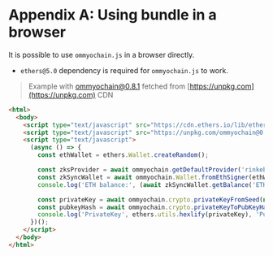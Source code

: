 # Appendix A: Using bundle in a browser

It is possible to use `ommyochain.js` in a browser directly.

- `ethers@5.0` dependency is required for `ommyochain.js` to work.

> Example with ommyochain@0.8.1 fetched from [https://unpkg.com](https://unpkg.com) CDN

```html
<html>
  <body>
    <script type="text/javascript" src="https://cdn.ethers.io/lib/ethers-5.0.umd.min.js"></script>
    <script type="text/javascript" src="https://unpkg.com/ommyochain@0.8.1/dist/main.js"></script>
    <script type="text/javascript">
      (async () => {
        const ethWallet = ethers.Wallet.createRandom();

        const zksProvider = await ommyochain.getDefaultProvider('rinkeby');
        const zkSyncWallet = await ommyochain.Wallet.fromEthSigner(ethWallet, zksProvider);
        console.log('ETH balance:', (await zkSyncWallet.getBalance('ETH')).toString());

        const privateKey = await ommyochain.crypto.privateKeyFromSeed(new Uint8Array(32));
        const pubkeyHash = await ommyochain.crypto.privateKeyToPubKeyHash(privateKey);
        console.log('PrivateKey', ethers.utils.hexlify(privateKey), 'PubkeyHash', pubkeyHash);
      })();
    </script>
  </body>
</html>
```
